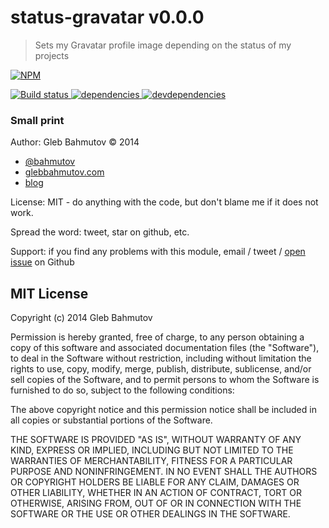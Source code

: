 # status-gravatar v0.0.0

> Sets my Gravatar profile image depending on the status of my projects

[![NPM][status-gravatar-icon] ][status-gravatar-url]

[![Build status][status-gravatar-ci-image] ][status-gravatar-ci-url]
[![dependencies][status-gravatar-dependencies-image] ][status-gravatar-dependencies-url]
[![devdependencies][status-gravatar-devdependencies-image] ][status-gravatar-devdependencies-url]

[status-gravatar-icon]: https://nodei.co/npm/status-gravatar.png?downloads=true
[status-gravatar-url]: https://npmjs.org/package/status-gravatar
[status-gravatar-ci-image]: https://travis-ci.org/bahmutov/status-gravatar.png?branch=master
[status-gravatar-ci-url]: https://travis-ci.org/bahmutov/status-gravatar
[status-gravatar-dependencies-image]: https://david-dm.org/bahmutov/status-gravatar.png
[status-gravatar-dependencies-url]: https://david-dm.org/bahmutov/status-gravatar
[status-gravatar-devdependencies-image]: https://david-dm.org/bahmutov/status-gravatar/dev-status.png
[status-gravatar-devdependencies-url]: https://david-dm.org/bahmutov/status-gravatar#info=devDependencies






### Small print

Author: Gleb Bahmutov &copy; 2014

* [@bahmutov](https://twitter.com/bahmutov)
* [glebbahmutov.com](http://glebbahmutov.com)
* [blog](http://bahmutov.calepin.co/)

License: MIT - do anything with the code, but don't blame me if it does not work.

Spread the word: tweet, star on github, etc.

Support: if you find any problems with this module, email / tweet /
[open issue](https://github.com/bahmutov/status-gravatar/issues) on Github



## MIT License

Copyright (c) 2014 Gleb Bahmutov

Permission is hereby granted, free of charge, to any person
obtaining a copy of this software and associated documentation
files (the "Software"), to deal in the Software without
restriction, including without limitation the rights to use,
copy, modify, merge, publish, distribute, sublicense, and/or sell
copies of the Software, and to permit persons to whom the
Software is furnished to do so, subject to the following
conditions:

The above copyright notice and this permission notice shall be
included in all copies or substantial portions of the Software.

THE SOFTWARE IS PROVIDED "AS IS", WITHOUT WARRANTY OF ANY KIND,
EXPRESS OR IMPLIED, INCLUDING BUT NOT LIMITED TO THE WARRANTIES
OF MERCHANTABILITY, FITNESS FOR A PARTICULAR PURPOSE AND
NONINFRINGEMENT. IN NO EVENT SHALL THE AUTHORS OR COPYRIGHT
HOLDERS BE LIABLE FOR ANY CLAIM, DAMAGES OR OTHER LIABILITY,
WHETHER IN AN ACTION OF CONTRACT, TORT OR OTHERWISE, ARISING
FROM, OUT OF OR IN CONNECTION WITH THE SOFTWARE OR THE USE OR
OTHER DEALINGS IN THE SOFTWARE.


